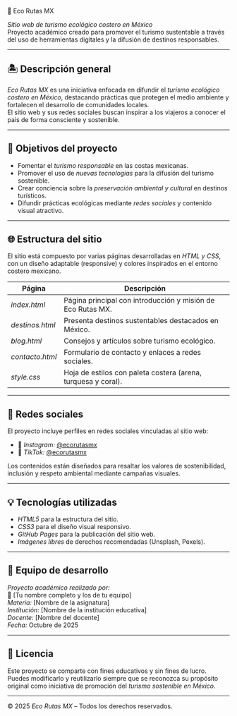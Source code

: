  🌊 Eco Rutas MX

*Sitio web de turismo ecológico costero en México*  
Proyecto académico creado para promover el turismo sustentable a través del uso de herramientas digitales y la difusión de destinos responsables.

---

## 🏝️ Descripción general

*Eco Rutas MX* es una iniciativa enfocada en difundir el *turismo ecológico costero en México*, destacando prácticas que protegen el medio ambiente y fortalecen el desarrollo de comunidades locales.  
El sitio web y sus redes sociales buscan inspirar a los viajeros a conocer el país de forma consciente y sostenible.

---

## 🧭 Objetivos del proyecto

- Fomentar el *turismo responsable* en las costas mexicanas.  
- Promover el uso de *nuevas tecnologías* para la difusión del turismo sostenible.  
- Crear conciencia sobre la *preservación ambiental y cultural* en destinos turísticos.  
- Difundir prácticas ecológicas mediante *redes sociales* y contenido visual atractivo.  

---

## 🌐 Estructura del sitio

El sitio está compuesto por varias páginas desarrolladas en *HTML y CSS*, con un diseño adaptable (responsive) y colores inspirados en el entorno costero mexicano.

| Página | Descripción |
|--------|--------------|
| *index.html* | Página principal con introducción y misión de Eco Rutas MX. |
| *destinos.html* | Presenta destinos sustentables destacados en México. |
| *blog.html* | Consejos y artículos sobre turismo ecológico. |
| *contacto.html* | Formulario de contacto y enlaces a redes sociales. |
| *style.css* | Hoja de estilos con paleta costera (arena, turquesa y coral). |

---

## 📱 Redes sociales

El proyecto incluye perfiles en redes sociales vinculadas al sitio web:  

- 🌿 *Instagram:* [@ecorutasmx](https://www.instagram.com)  
- 🎥 *TikTok:* [@ecorutasmx](https://www.tiktok.com)  

Los contenidos están diseñados para resaltar los valores de sostenibilidad, inclusión y respeto ambiental mediante campañas visuales.

---

## 💡 Tecnologías utilizadas

- *HTML5* para la estructura del sitio.  
- *CSS3* para el diseño visual responsivo.  
- *GitHub Pages* para la publicación del sitio web.  
- *Imágenes libres* de derechos recomendadas (Unsplash, Pexels).  

---

## 📅 Equipo de desarrollo

*Proyecto académico realizado por:*  
👥 [Tu nombre completo y los de tu equipo]  
*Materia:* [Nombre de la asignatura]  
*Institución:* [Nombre de la institución educativa]  
*Docente:* [Nombre del docente]  
*Fecha:* Octubre de 2025  

---

## 📄 Licencia

Este proyecto se comparte con fines educativos y sin fines de lucro.  
Puedes modificarlo y reutilizarlo siempre que se reconozca su propósito original como iniciativa de promoción del *turismo sostenible en México*.

---

© 2025 *Eco Rutas MX* – Todos los derechos reservados.
